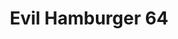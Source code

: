 ---
title: Evil Hamburger 64
image: /assets/img/evilhamburger64.jpg
scores:
  filter: "item.author == 'evilhamburger64'"
  sort: date
  reverse: true
links:
  - title: YouTube
    url: https://www.youtube.com/@EvilHamburger64
---